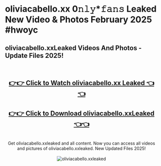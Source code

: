 # oliviacabello.xx 0𝚗𝚕𝚢*𝚏𝚊𝚗𝚜 Leaked New Video & Photos February 2025 #hwoyc

<h2>oliviacabello.xxLeaked Videos And Photos - Update Files 2025!</h2>
<br>
<div align="center">
<h2><a href="https://mediaupload.pro?title=oliviacabello.xx&ref=11F" rel="nofollow">👉👉 Click to Watch oliviacabello.xx Leaked 👈👈</a></h2>
<h2><a href="https://mediaupload.pro?title=oliviacabello.xx&ref=11F" rel="nofollow">👉👉 Click to Download oliviacabello.xxLeaked 👈👈</a></h2>
<br>
Get oliviacabello.xxleaked and all content. Now you can access all videos and pictures of oliviacabello.xxleaked. New Updated Files 2025!
<br>
<br>
<a href="https://mediaupload.pro?title=oliviacabello.xx&ref=11F" rel="nofollow" data-target="animated-image.originalLink"><img src="https://i.ibb.co/Gkj2r4b/banner.png" alt="oliviacabello.xxleaked" style="max-width: 100%; display: inline-block;" data-target="animated-image.originalImage"></a>
</div>
<br>

